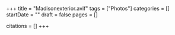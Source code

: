 +++
title = "Madisonexterior.avif"
tags = ["Photos"]
categories = []
startDate = ""
draft = false
pages = []

citations = []
+++
